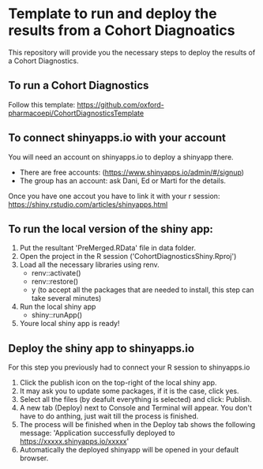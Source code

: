 # Template to run and deploy the results from a Cohort Diagnoatics

This repository will provide you the necessary steps to deploy the results of a Cohort Diagnostics.

## To run a Cohort Diagnostics

Follow this template: https://github.com/oxford-pharmacoepi/CohortDiagnosticsTemplate

## To connect shinyapps.io with your account

You will need an account on shinyapps.io to deploy a shinyapp there. 
- There are free accounts: (https://www.shinyapps.io/admin/#/signup)
- The group has an account: ask Dani, Ed or Marti for the details.

Once you have one accout you have to link it with your r session: https://shiny.rstudio.com/articles/shinyapps.html

## To run the local version of the shiny app:
1. Put the resultant 'PreMerged.RData' file in data folder.
2. Open the project in the R session ('CohortDiagnosticsShiny.Rproj')
3. Load all the necessary libraries using renv.
   - renv::activate()
   - renv::restore()
   - y (to accept all the packages that are needed to install, this step can take several minutes)
4. Run the local shiny app
   - shiny::runApp()
5. Youre local shiny app is ready!

## Deploy the shiny app to shinyapps.io

For this step you previously had to connect your R session to shinyapps.io

1. Click the publish icon on the top-right of the local shiny app.
2. It may ask you to update some packages, if it is the case, click yes.
3. Select all the files (by deafult everything is selected) and click: Publish.
4. A new tab (Deploy) next to Console and Terminal will appear. You don't have to do anthing, just wait till the process is finished.
5. The process will be finished when in the Deploy tab shows the following message: 'Application successfully deployed to https://xxxxx.shinyapps.io/xxxxx'
6. Automatically the deployed shinyapp will be opened in your default browser.

